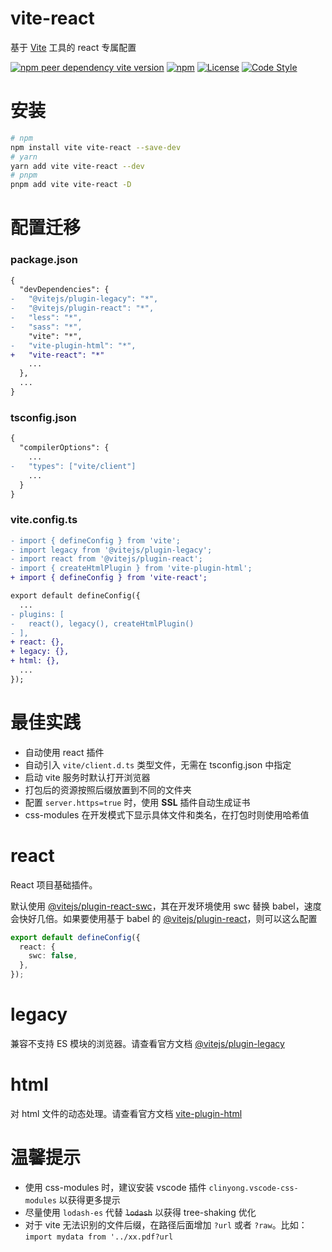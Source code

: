 # vite-react

基于 [Vite](https://github.com/vitejs/vite) 工具的 react 专属配置

[![npm peer dependency vite version](https://img.shields.io/npm/dependency-version/vite-react/peer/vite?logo=vite)](https://github.com/vitejs/vite)
[![npm](https://img.shields.io/npm/v/vite-react?logo=npm)](https://www.npmjs.com/package/vite-react)
[![License](https://img.shields.io/github/license/geekact/vite-react?logo=open-source-initiative)](https://github.com/geekact/vite-react/blob/master/LICENSE)
[![Code Style](https://img.shields.io/badge/code_style-prettier-ff69b4.svg?logo=prettier)](https://github.com/prettier/prettier)

# 安装

```bash
# npm
npm install vite vite-react --save-dev
# yarn
yarn add vite vite-react --dev
# pnpm
pnpm add vite vite-react -D
```

# 配置迁移

### package.json

```diff
{
  "devDependencies": {
-   "@vitejs/plugin-legacy": "*",
-   "@vitejs/plugin-react": "*",
-   "less": "*",
-   "sass": "*",
    "vite": "*",
-   "vite-plugin-html": "*",
+   "vite-react": "*"
    ...
  },
  ...
}
```

### tsconfig.json

```diff
{
  "compilerOptions": {
    ...
-   "types": ["vite/client"]
    ...
  }
}
```

### vite.config.ts

```diff
- import { defineConfig } from 'vite';
- import legacy from '@vitejs/plugin-legacy';
- import react from '@vitejs/plugin-react';
- import { createHtmlPlugin } from 'vite-plugin-html';
+ import { defineConfig } from 'vite-react';

export default defineConfig({
  ...
- plugins: [
-   react(), legacy(), createHtmlPlugin()
- ],
+ react: {},
+ legacy: {},
+ html: {},
  ...
});
```

# 最佳实践

- 自动使用 react 插件
- 自动引入 `vite/client.d.ts` 类型文件，无需在 tsconfig.json 中指定
- 启动 vite 服务时默认打开浏览器
- 打包后的资源按照后缀放置到不同的文件夹
- 配置 `server.https=true` 时，使用 **SSL** 插件自动生成证书
- css-modules 在开发模式下显示具体文件和类名，在打包时则使用哈希值

# react

React 项目基础插件。

默认使用 [@vitejs/plugin-react-swc](https://github.com/vitejs/vite-plugin-react-swc)，其在开发环境使用 swc 替换 babel，速度会快好几倍。如果要使用基于 babel 的 [@vitejs/plugin-react](https://github.com/vitejs/vite-plugin-react/tree/main/packages/plugin-react)，则可以这么配置

```typescript
export default defineConfig({
  react: {
    swc: false,
  },
});
```

# legacy

兼容不支持 ES 模块的浏览器。请查看官方文档 [@vitejs/plugin-legacy](https://github.com/vitejs/vite/tree/main/packages/plugin-legacy#options)

# html

对 html 文件的动态处理。请查看官方文档 [vite-plugin-html](https://github.com/vbenjs/vite-plugin-html#useroptions)

# 温馨提示

- 使用 css-modules 时，建议安装 vscode 插件 `clinyong.vscode-css-modules` 以获得更多提示
- 尽量使用 `lodash-es` 代替 ~~`lodash`~~ 以获得 tree-shaking 优化
- 对于 vite 无法识别的文件后缀，在路径后面增加 `?url` 或者 `?raw`。比如：`import mydata from '../xx.pdf?url`
